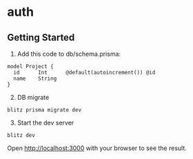 # auth

## Getting Started

1. Add this code to db/schema.prisma:

```
model Project {
  id      Int      @default(autoincrement()) @id
  name    String
}
```

2. DB migrate

```
blitz prisma migrate dev
```

3. Start the dev server

```
blitz dev
```

Open [http://localhost:3000](http://localhost:3000) with your browser to see the result.
